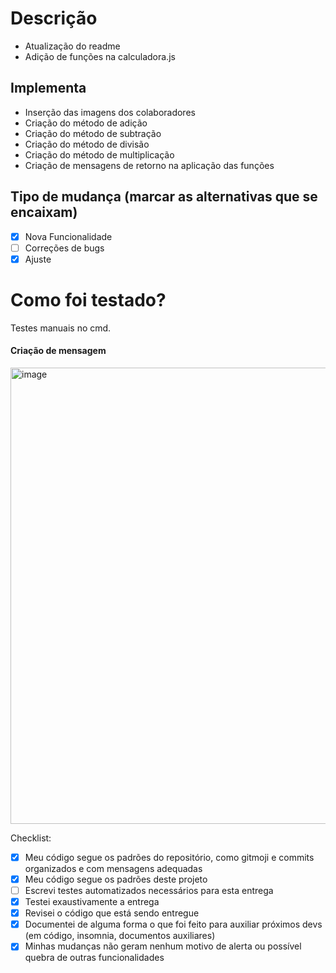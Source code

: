 # Descrição
- Atualização do readme
- Adição de funções na calculadora.js

## Implementa
- Inserção das imagens dos colaboradores
- Criação do método de adição
- Criação do método de subtração
- Criação do método de divisão
- Criação do método de multiplicação
- Criação de mensagens de retorno na aplicação das funções


## Tipo de mudança (marcar as alternativas que se encaixam)
- [x] Nova Funcionalidade
- [ ] Correções de bugs
- [x] Ajuste

# Como foi testado?
Testes manuais no cmd.
#### Criação de mensagem
<img width="730" alt="image" src="https://prnt.sc/bKcBYJoDxhwp">



Checklist:
- [x] Meu código segue os padrões do repositório, como gitmoji e commits organizados e com mensagens adequadas
- [x] Meu código segue os padrões deste projeto
- [ ] Escrevi testes automatizados necessários para esta entrega
- [x] Testei exaustivamente a entrega
- [x] Revisei o código que está sendo entregue
- [x] Documentei de alguma forma o que foi feito para auxiliar próximos devs (em código, insomnia, documentos auxiliares)
- [x] Minhas mudanças não geram nenhum motivo de alerta ou possível quebra de outras funcionalidades